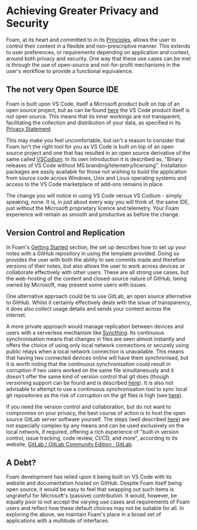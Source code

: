 # Achieving Greater Privacy and Security

Foam, at its heart and committed to in its [Principles](https://foambubble.github.io/foam/principles), allows the user to control their content in a flexible and non-prescriptive manner.  This extends to user preferences, or requirements depending on application and context, around both privacy and security.  One way that these use cases can be met is through the use of open-source and not-for-profit mechanisms in the user's workflow to provide a functional equivalence.

## The not very Open Source IDE

Foam is built upon VS Code, itself a Microsoft product built on top of an open source project, but as can be found [here](https://github.com/Microsoft/vscode/issues/60#issuecomment-161792005) the VS Code product itself is not open source.  This means that its inner workings are not transparent, facilitating the collection and distribution of your data, as specified in its [Privacy Statement](https://devblogs.microsoft.com/visualstudio/privacy/).  

This may make you feel uncomfortable, but isn't a reason to consider that Foam isn't the right tool for you as VS Code is built on top of an open source project and one that has resulted in an open source derivative of the same called [VSCodium](https://github.com/VSCodium).  In its own introduction it is described as, "Binary releases of VS Code without MS branding/telemetry/licensing".  Installation packages are easily available for those not wishing to build the application from source code across Windows, Unix and Linux operating systems and access to the VS Code marketplace of add-ons remains in place.

The change you will notice in using VS Code versus VS Codium - simply speaking, none. It is, in just about every way you will think of, the same IDE, just without the Microsoft proprietary licence and telemetry.  Your Foam experience will remain as smooth and productive as before the change.

## Version Control and Replication

In Foam's [Getting Started](https://foambubble.github.io/foam/#getting-started) section, the set up describes how to set up your notes with a GitHub repository in using the template provided.  Doing so provides the user with both the ability to see commits made and therefore versions of their notes, but also allows the user to work across devices or collaborate effectively with other users.  These are all strong use cases, but the web-hosting of the content and closed-source nature of GitHub, being owned by Microsoft, may present some users with issues.

One alternative approach could be to use GitLab, an open source alternative to GitHub.  Whilst it certainly effectively deals with the issue of transparency, it does also collect usage details and sends your content across the internet.  

A more private approach would manage replication between devices and users with a serverless mechanism like [Syncthing](https://syncthing.net).  Its continuous synchronisation means that changes in files are seen almost instantly and offers the choice of using only local network connections or securely using public relays when a local network connection is unavailable.  This means that having two connected devices online will have them synchronised, but it is worth noting that the continuous synchronisation could result in corruption if two users worked on the same file simultaneously and it doesn't offer the same kind of version control that git does (though versioning support can be found and is described [here](https://docs.syncthing.net/users/versioning.html)).  It is also not advisable to attempt to use a continuous synchronisation tool to sync local git repositories as the risk of corruption on the git files is high (see [here](https://forum.syncthing.net/t/can-syncthing-reliably-sync-local-git-repos-not-github/8404/18)).

If you need the version control and collaboration, but do not want to compromise on your privacy, the best course of action is to host the open source GitLab  server software yourself.  The steps (well described [here](https://www.techrepublic.com/article/how-to-set-up-a-gitlab-server-and-host-your-own-git-repositories/)) are not especially complex by any means and can be used exclusively on the local network, if required, offering a rich experience of "built-in version control, issue tracking, code review, CI/CD, and more", according to its website, [GitLab / GitLab Community Edition · GitLab](https://gitlab.com/rluna-gitlab/gitlab-ce).

## A Debt?

Foam development has relied upon it being built on VS Code with its website and documentation hosted on GitHub.  Despite Foam itself being open source, it would be easy to feel that swapping out such items is ungrateful for Microsoft's (passive) contribution.  It would, however, be equally poor to not accept the varying use cases and requirements of Foam users and reflect how these default choices may not be suitable for all.  In exploring the above, we maintain Foam's place in a broad set of applications with a multitude of interfaces.
